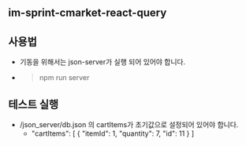 ## im-sprint-cmarket-react-query
## 사용법
 - 기동을 위해서는 json-server가 실행 되어 있어야 합니다.
 - > npm run server
## 테스트 실행
 - /json_server/db.json 의 cartItems가 초기값으로 설정되어 있어야 합니다.
   - "cartItems": [
    {
      "itemId": 1,
      "quantity": 7,
      "id": 11
    }
  ]
